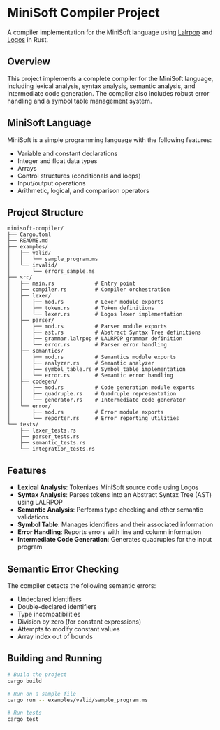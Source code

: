 # MiniSoft Compiler Project

A compiler implementation for the MiniSoft language using [Lalrpop](https://github.com/lalrpop/lalrpop) and [Logos](https://github.com/maciejhirsz/logos) in Rust.

## Overview

This project implements a complete compiler for the MiniSoft language, including lexical analysis, syntax analysis, semantic analysis, and intermediate code generation. The compiler also includes robust error handling and a symbol table management system.

## MiniSoft Language

MiniSoft is a simple programming language with the following features:

- Variable and constant declarations
- Integer and float data types
- Arrays
- Control structures (conditionals and loops)
- Input/output operations
- Arithmetic, logical, and comparison operators

## Project Structure

```
minisoft-compiler/
├── Cargo.toml
├── README.md
├── examples/
│   ├── valid/
│   │   └── sample_program.ms
│   └── invalid/
│       └── errors_sample.ms
├── src/
│   ├── main.rs             # Entry point
│   ├── compiler.rs         # Compiler orchestration
│   ├── lexer/
│   │   ├── mod.rs          # Lexer module exports
│   │   ├── token.rs        # Token definitions
│   │   └── lexer.rs        # Logos lexer implementation
│   ├── parser/
│   │   ├── mod.rs          # Parser module exports
│   │   ├── ast.rs          # Abstract Syntax Tree definitions
│   │   ├── grammar.lalrpop # LALRPOP grammar definition
│   │   └── error.rs        # Parser error handling
│   ├── semantics/
│   │   ├── mod.rs          # Semantics module exports
│   │   ├── analyzer.rs     # Semantic analyzer
│   │   ├── symbol_table.rs # Symbol table implementation
│   │   └── error.rs        # Semantic error handling
│   ├── codegen/
│   │   ├── mod.rs          # Code generation module exports
│   │   ├── quadruple.rs    # Quadruple representation
│   │   └── generator.rs    # Intermediate code generator
│   └── error/
│       ├── mod.rs          # Error module exports
│       └── reporter.rs     # Error reporting utilities
└── tests/
    ├── lexer_tests.rs
    ├── parser_tests.rs
    ├── semantic_tests.rs
    └── integration_tests.rs
```

## Features

- **Lexical Analysis**: Tokenizes MiniSoft source code using Logos
- **Syntax Analysis**: Parses tokens into an Abstract Syntax Tree (AST) using LALRPOP
- **Semantic Analysis**: Performs type checking and other semantic validations
- **Symbol Table**: Manages identifiers and their associated information
- **Error Handling**: Reports errors with line and column information
- **Intermediate Code Generation**: Generates quadruples for the input program

## Semantic Error Checking

The compiler detects the following semantic errors:

- Undeclared identifiers
- Double-declared identifiers
- Type incompatibilities
- Division by zero (for constant expressions)
- Attempts to modify constant values
- Array index out of bounds

## Building and Running

```bash
# Build the project
cargo build

# Run on a sample file
cargo run -- examples/valid/sample_program.ms

# Run tests
cargo test
```
